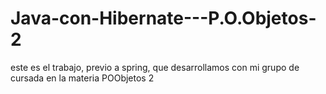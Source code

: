 # Java-con-Hibernate---P.O.Objetos-2
este es el trabajo, previo a spring, que desarrollamos con mi grupo de cursada en la materia POObjetos 2

